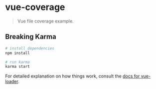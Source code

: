# vue-coverage

> Vue file coverage example.

## Breaking Karma

``` bash
# install dependencies
npm install

# run karma
karma start
```

For detailed explanation on how things work, consult the [docs for vue-loader](http://vuejs.github.io/vue-loader).
